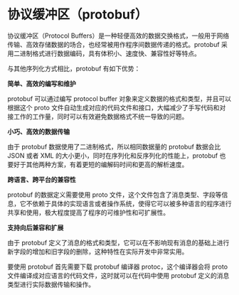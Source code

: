 # 协议缓冲区（protobuf）

协议缓冲区（Protocol Buffers）是一种轻便高效的数据交换格式，一般用于网络传输、高效存储数据的场合，也经常被用作程序间数据传递的格式。protobuf 采用二进制格式进行数据编码，具有体积小、速度快、兼容性好等特点。

与其他序列化方式相比，protobuf 有如下优势：

**简单、高效的编写和维护**

protobuf 可以通过编写 protocol buffer 对象来定义数据的格式和类型，并且可以根据这个 proto 文件自动生成对应的代码文件和接口，大幅减少了手写代码和对接工作的工作量，同时可以有效避免数据格式不统一导致的问题。

**小巧、高效的数据传输**

由于 protobuf 数据使用了二进制格式，所以相同数据量的 protobuf 数据会比 JSON 或者 XML 的大小更小，同时在序列化和反序列化的性能上，protobuf 也要好于其他两种方案，有着更短的编解码时间和更高的解析速度。

**跨语言、跨平台的兼容性**

protobuf 的数据定义需要使用 proto 文件，这个文件包含了消息类型、字段等信息，它不依赖于具体的实现语言或者操作系统，使得它可以被多种语言的程序进行共享和使用，极大程度提高了程序的可维护性和可扩展性。

**支持向后兼容和扩展**

由于 protobuf 定义了消息的格式和类型，它可以在不影响现有消息的基础上进行新字段的增加和旧字段的删除，这种特性在实际开发中非常实用。

要使用 protobuf 首先需要下载 protobuf 编译器 protoc，这个编译器会将 proto 文件编译成对应语言的代码文件，这时就可以在代码中使用 protobuf 定义的消息类型进行实际数据传输和操作。